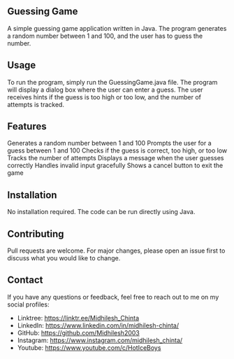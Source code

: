 ## Guessing Game
A simple guessing game application written in Java. The program generates a random number between 1 and 100, and the user has to guess the number.

## Usage
To run the program, simply run the GuessingGame.java file. The program will display a dialog box where the user can enter a guess. The user receives hints if the guess is too high or too low, and the number of attempts is tracked.

## Features
Generates a random number between 1 and 100
Prompts the user for a guess between 1 and 100
Checks if the guess is correct, too high, or too low
Tracks the number of attempts
Displays a message when the user guesses correctly
Handles invalid input gracefully
Shows a cancel button to exit the game

## Installation
No installation required. The code can be run directly using Java.

## Contributing
Pull requests are welcome. For major changes, please open an issue first to discuss what you would like to change.

## Contact
If you have any questions or feedback, feel free to reach out to me on my social profiles:
- Linktree: https://linktr.ee/Midhilesh_Chinta
- LinkedIn: https://www.linkedin.com/in/midhilesh-chinta/
- GitHub: https://github.com/Midhilesh2003
- Instagram: https://www.instagram.com/midhilesh_chinta/
- Youtube: https://www.youtube.com/c/HotIceBoys
